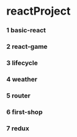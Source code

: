 # reactProject

### 1 basic-react
### 2 react-game
### 3 lifecycle
### 4 weather
### 5 router
### 6 first-shop
### 7 redux
